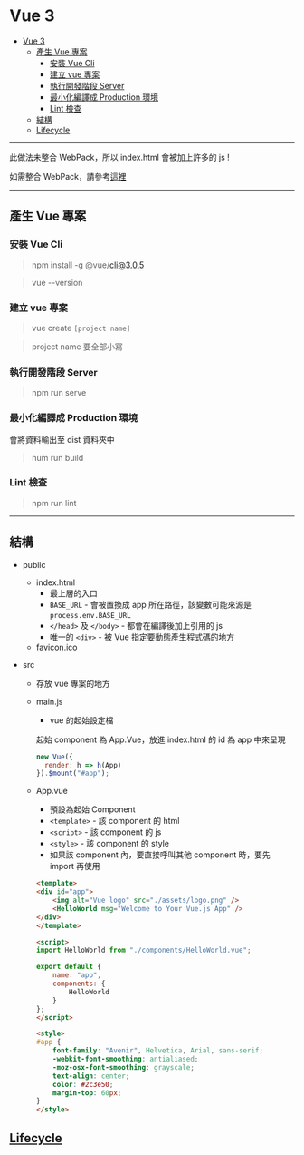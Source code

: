 # Vue 3

- [Vue 3](#vue-3)
  - [產生 Vue 專案](#%e7%94%a2%e7%94%9f-vue-%e5%b0%88%e6%a1%88)
    - [安裝 Vue Cli](#%e5%ae%89%e8%a3%9d-vue-cli)
    - [建立 vue 專案](#%e5%bb%ba%e7%ab%8b-vue-%e5%b0%88%e6%a1%88)
    - [執行開發階段 Server](#%e5%9f%b7%e8%a1%8c%e9%96%8b%e7%99%bc%e9%9a%8e%e6%ae%b5-server)
    - [最小化編譯成 Production 環境](#%e6%9c%80%e5%b0%8f%e5%8c%96%e7%b7%a8%e8%ad%af%e6%88%90-production-%e7%92%b0%e5%a2%83)
    - [Lint 檢查](#lint-%e6%aa%a2%e6%9f%a5)
  - [結構](#%e7%b5%90%e6%a7%8b)
  - [Lifecycle](#lifecycle)

---

此做法未整合 WebPack，所以 index.html 會被加上許多的 js !

如需整合 WebPack，請參考[這裡](./搭配%20WebPack%20建立%20Vue%20專案.md)

---

## 產生 Vue 專案

### 安裝 Vue Cli

> npm install -g @vue/cli@3.0.5

> vue --version

### 建立 vue 專案

> vue create `[project name]`

> project name 要全部小寫

### 執行開發階段 Server

> npm run serve

### 最小化編譯成 Production 環境

會將資料輸出至 dist 資料夾中

> num run build

### Lint 檢查

> npm run lint

---

## 結構

- public

  - index.html
    - 最上層的入口
    - `BASE_URL` - 會被置換成 app 所在路徑，該變數可能來源是 `process.env.BASE_URL`
    - `</head>` 及 `</body>` - 都會在編譯後加上引用的 js
    - 唯一的 `<div>` - 被 Vue 指定要動態產生程式碼的地方
  - favicon.ico

- src

  - 存放 vue 專案的地方
  - main.js

    - vue 的起始設定檔

    起始 component 為 App.Vue，放進 index.html 的 id 為 app 中來呈現

    ```js
    new Vue({
      render: h => h(App)
    }).$mount("#app");
    ```

  - App.vue
    - 預設為起始 Component
    - `<template>` - 該 component 的 html
    - `<script>` - 該 component 的 js
    - `<style>` - 該 component 的 style
    - 如果該 component 內，要直接呼叫其他 component 時，要先 import 再使用

    ```html
    <template>
    <div id="app">
        <img alt="Vue logo" src="./assets/logo.png" />
        <HelloWorld msg="Welcome to Your Vue.js App" />
    </div>
    </template>

    <script>
    import HelloWorld from "./components/HelloWorld.vue";

    export default {
        name: "app",
        components: {
            HelloWorld
        }
    };
    </script>

    <style>
    #app {
        font-family: "Avenir", Helvetica, Arial, sans-serif;
        -webkit-font-smoothing: antialiased;
        -moz-osx-font-smoothing: grayscale;
        text-align: center;
        color: #2c3e50;
        margin-top: 60px;
    }
    </style>
    ```

## [Lifecycle](https://vuejs.org/v2/guide/instance.html#Lifecycle-Diagram)